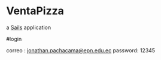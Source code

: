 # VentaPizza

a [Sails](http://sailsjs.org) application

#login

correo : jonathan.pachacama@epn.edu.ec
password: 12345
